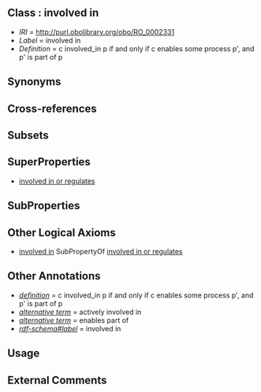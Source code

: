 
## Class : involved in

 * *IRI* = http://purl.obolibrary.org/obo/RO_0002331
 * *Label* = involved in
 * *Definition* = c involved_in p if and only if c enables some process p', and p' is part of p

## Synonyms


## Cross-references


## Subsets


## SuperProperties

 * [involved in or regulates](../../RO/31/RO_0002431.md)

## SubProperties


## Other Logical Axioms

 * [involved in](../../RO/31/RO_0002331.md) SubPropertyOf [involved in or regulates](../../RO/31/RO_0002431.md)

## Other Annotations

 * *[definition](../../IAO/15/IAO_0000115.md)* = c involved_in p if and only if c enables some process p', and p' is part of p
 * *[alternative term](../../IAO/18/IAO_0000118.md)* = actively involved in
 * *[alternative term](../../IAO/18/IAO_0000118.md)* = enables part of
 * *[rdf-schema#label](../../el/rdf-schema#label.md)* = involved in

## Usage


## External Comments

